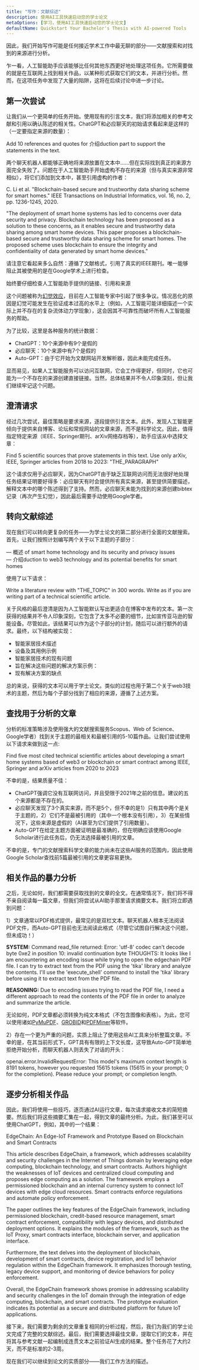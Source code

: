 ```yaml
---
title: "写作：文献综述"
description: 使用AI工具快速启动您的学士论文
metaOptions: [学习，使用AI工具快速启动您的学士论文]
defaultName: Quickstart Your Bachelor's Thesis with AI-powered Tools
---
```


<RoboAcademyText fWeight="500">
因此，我们开始写作可能是任何接近学术工作中最无聊的部分——文献搜索和对找到的来源进行分析。
</RoboAcademyText>

乍一看，人工智能助手应该能够比任何其他东西更好地处理这项任务。它所需要做的就是在互联网上找到相关作品，以某种形式获取它们的文本，并进行分析。然而，在这项任务中发现了大量的陷阱，这将在后续讨论中进一步讨论。


## 第一次尝试

让我们从一个更简单的任务开始。使用现有的引言文本，我们将添加相关的参考文献和引用以确认陈述的相关性。ChatGPT和必应聊天的初始请求看起来是这样的（一定要指定来源的数量）：

<RoboAcademyDialog>

Add 10 references and quotes for 介绍duction part to support the statements in the text.
</RoboAcademyDialog>

两个聊天机器人都能够正确地将来源放置在文本中……但在实际找到真正的来源方面完全失败了。问题在于人工智能助手开始虚构不存在的来源（但与真实来源非常相似），将它们添加到文本中，甚至引用虚构的作者：

<RoboAcademyDialog>

C. Li et al. "Blockchain-based secure and trustworthy data sharing scheme for smart homes." IEEE Transactions on Industrial Informatics, vol. 16, no. 2, pp. 1236-1245, 2020.

"The deployment of smart home systems has led to concerns over data security and privacy. Blockchain technology has been proposed as a solution to these concerns, as it enables secure and trustworthy data sharing among smart home devices. This paper proposes a blockchain-based secure and trustworthy data sharing scheme for smart homes. The proposed scheme uses blockchain to ensure the integrity and confidentiality of data generated by smart home devices."

</RoboAcademyDialog>

请注意它看起来多么自然：遵循了文献格式，引用了真实的IEEE期刊。唯一能够阻止其被使用的是在Google学术上进行检查。

<RoboAcademyNote title="Warning" type="warning">
 始终要仔细检查人工智能助手提供的链接、引用和来源
</RoboAcademyNote>

这个问题被称为[幻觉效应](https://en.wikipedia.org/wiki/Hallucination_(artificial_intelligence))，目前在人工智能专家中引起了很多争议。情况恶化的原因是幻觉可能发生在验证成本过高的水平上（例如，人工智能可能详细描述一个实际上并不存在的复杂流体动力学现象），这会因其不可靠性而破坏所有人工智能服务的帮助。

为了比较，这里是各种服务的统计数据：

- ChatGPT：10个来源中有9个是假的
- 必应聊天：10个来源中有7个是假的
- Auto-GPT：由于它开始为文献网站开发解析器，因此未能完成任务。

显而易见，如果人工智能服务可以访问互联网，它会工作得更好，但同时，它也可能为一个不存在的来源创建直接链接。当然，总体结果并不令人印象深刻，但让我们继续牢记这个问题。

## 澄清请求

经过几次尝试，最佳策略是要求来源，逐段提供引言文本。此外，发现人工智能更倾向于提供来自博客、论坛和常规网站的文章来源，而不是科学论文。因此，值得指定特定来源（IEEE、Springer期刊、arXiv网络存档等），助手应该从中选择文章：

<RoboAcademyDialog>

Find 5 scientific sources that prove statements in this text. Use only arXiv, IEEE, Springer articles from 2018 to 2023: "THE_PARAGRAPH"
</RoboAcademyDialog>

这个请求仅用于必应聊天，因为ChatGPT由于缺乏互联网访问而无法很好地处理任务结果证明要好得多：必应聊天有时会提供所有真实来源，甚至提供简要描述，解释文本中的哪个陈述得到了支持。然而，必应聊天未能为找到的来源创建bibtex记录（再次产生幻觉），因此最后需要手动使用Google学者。


## 转向文献综述

现在我们可以转向更复杂的任务——为学士论文的第二部分进行全面的文献搜索。首先，让我们按照计划编写两个关于以下主题的子部分：

<RoboAcademyDialog>

&mdash; 概述 of smart home technology and its security and privacy issues
<br/>&mdash; 介绍duction to web3 technology and its potential benefits for smart homes
</RoboAcademyDialog>

使用了以下请求：

<RoboAcademyDialog>

Write a literature review with "THE_TOPIC" in 300 words. Write as if you are writing part of a technical scientific article.
</RoboAcademyDialog>

关于风格的最后澄清是因为人工智能默认写出更适合在博客中发布的文本。第一次获得的结果并不令人印象深刻，它包含了太多不必要的细节，比如宣传亚马逊的智能设备。尽管如此，该结果可以作为这个子部分的计划，随后可以进行额外的请求。最终，以下结构被实现：

- 智能家居技术描述
- 设备及其用例示例
- 智能家居技术的现有问题
- 旨在解决这些问题的解决方案示例：
- 现有解决方案的缺点

总的来说，获得的文本可以用于学士论文。类似的过程也用于第二个关于web3技术的主题，然后为每个子部分找到了相应的来源，遵循了上述方案。

## 查找用于分析的文章

分析的标准策略涉及使用强大的文献搜索服务Scopus、Web of Science、Google学者）找到关于主题的最相关和最被引用的5-10篇作品。让我们尝试使用以下请求来做到这一点:

<RoboAcademyDialog>

Find five most cited technical scientific articles about developing a smart home systems based of web3 or blockchain or smart contract among IEEE, Springer and arXiv articles from 2020 to 2023
</RoboAcademyDialog>

不幸的是，结果质量不佳：

- ChatGPT强调它没有互联网访问，并且受限于2021年之前的信息。建议的五个来源都是不存在的。
- 必应聊天发现了3个真实来源，而不是5个，但不幸的是1）只有其中两个是关于主题的，2）它们不是最被引用的（其中一个根本没有引用），3）在某些情况下，这些来源是虚假的（AI甚至为它们提供了引用数量）。
- Auto-GPT在给定主题方面被证明是最准确的，但在明确应该使用Google Scholar进行此任务后，仍无法选择最被引用的文章。

不幸的是，专门的文献搜索科学文章的能力尚未在这些AI服务的范围内，因此使用Google Scholar查找前5篇最被引用的文章更容易更快。

## 相关作品的暴力分析

之后，无论如何，我们都需要获取找到的文章的全文。在通常情况下，我们将不得不亲自阅读每一篇文章，但我们将尝试从AI助手那里请求摘要文本。我们将立即遇到问题：

1）文章通常以PDF格式提供，最常见的是双栏文本。聊天机器人根本无法阅读PDF文件，而Auto-GPT目前也无法阅读此格式（尽管它试图自行解决这个问题，但未成功！）

<RoboAcademyTerminal title="AutoGPT Terminal">

**SYSTEM:**  Command read_file returned: Error: 'utf-8' codec can't decode byte 0xe2 in position 10: invalid continuation byte
THOUGHTS:  It looks like I am encountering an encoding issue while trying to open the edgechain PDF file. I can try to extract text from the PDF using the 'tika' library and analyze the contents. I'll use the 'execute_shell' command to install the 'tika' library before using it to extract text from the PDF file.

**REASONING:**  Due to encoding issues trying to read the PDF file, I need a different approach to read the contents of the PDF file in order to analyze and summarize the article.

</RoboAcademyTerminal>

无论如何，PDF文章都必须转换为纯文本格式（不包含图像和表格）。为此，您可以使用诸如[PyMuPDF](https://pymupdf.readthedocs.io/en/latest/)、[GROBID](https://grobid.readthedocs.io/en/latest/介绍duction/)和[PDFMiner](https://pdfminersix.readthedocs.io/en/latest/)等软件。

2）存在一个更为严重的问题，实质上阻止了使用这些AI工具来分析整篇文章。不幸的是，在其当前形式下，GPT具有有限的上下文长度，这导致Auto-GPT简单地拒绝开始分析，而聊天机器人则丢失了对话的开头：

<RoboAcademyTerminal title="AutoGPT Terminal">

openai.error.InvalidRequestError: This model's maximum context length is 8191 tokens, however you requested 15615 tokens (15615 in your prompt; 0 for the completion). Please reduce your prompt; or completion length.

</RoboAcademyTerminal>

## 逐步分析相关作品

因此，我们将使用一些技巧，逐页通过AI运行文章，每次请求接收文本的简短摘要。然后我们将这些摘要汇集在一起，得到文章的最终分析。为此，我们甚至可以使用ChatGPT，例如，其中的一个结果：

<RoboAcademyDialog>

<ChatGPT/>

EdgeChain: An Edge-IoT Framework and Prototype Based on Blockchain and Smart Contracts

This article describes EdgeChain, a framework, which addresses scalability and security challenges in the Internet of Things domain by leveraging edge computing, blockchain technology, and smart contracts. Authors highlight the weaknesses of IoT devices and centralized cloud computing and proposes edge computing as a solution. The framework employs a permissioned blockchain and an internal currency system to connect IoT devices with edge cloud resources. Smart contracts enforce regulations and automate policy enforcement.

The paper outlines the key features of the EdgeChain framework, including permissioned blockchain, credit-based resource management, smart contract enforcement, compatibility with legacy devices, and distributed deployment options. It explains the modules of the framework, such as the IoT Proxy, smart contracts interface, blockchain server, and application interface.

Furthermore, the text delves into the deployment of blockchain, development of smart contracts, device registration, and IoT behavior regulation within the EdgeChain framework. It emphasizes thorough testing, legacy device support, and monitoring of device behaviors for policy enforcement.

Overall, the EdgeChain framework shows promise in addressing scalability and security challenges in the IoT domain through the integration of edge computing, blockchain, and smart contracts. The prototype evaluation indicates its potential as a secure and distributed platform for future IoT applications.

</RoboAcademyDialog>

接下来，我们需要为剩余的文章重复相同的分析过程，然后，我们为我们的学士论文完成了完整的文献综述。最后，我们需要选择最佳文章，提取它们的文本，并在将其与参考文献一起编制成连贯文本之前验证AI生成的结果。整个任务花了大约2天，而不是标准的2-3周。

<RoboAcademyText>

现在我们可以继续到论文的实质部分——我们工作方法的描述。

</RoboAcademyText>